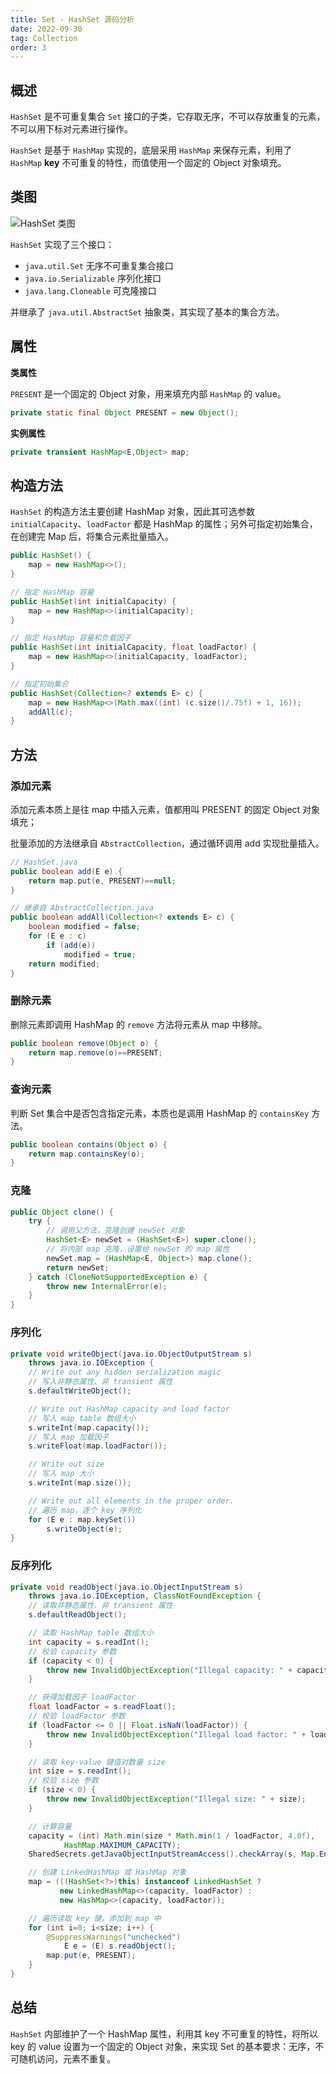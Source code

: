```yaml
---
title: Set - HashSet 源码分析
date: 2022-09-30
tag: Collection
order: 3
---
```


## 概述

`HashSet` 是不可重复集合 `Set` 接口的子类，它存取无序，不可以存放重复的元素，不可以用下标对元素进行操作。

`HashSet` 是基于 `HashMap` 实现的，底层采用 `HashMap` 来保存元素，利用了 `HashMap` **key** 不可重复的特性，而值使用一个固定的 Object 对象填充。

## 类图

![HashSet 类图](https://cdn.staticaly.com/gh/AlexChen68/OSS@master/blog/java/hashset_class.png)

`HashSet` 实现了三个接口：

* `java.util.Set` 无序不可重复集合接口
* `java.io.Serializable` 序列化接口
* `java.lang.Cloneable` 可克隆接口

并继承了 `java.util.AbstractSet` 抽象类，其实现了基本的集合方法。

## 属性

**类属性**

`PRESENT` 是一个固定的 Object 对象，用来填充内部 `HashMap` 的 value。

```java
private static final Object PRESENT = new Object();
```

**实例属性**

```java
private transient HashMap<E,Object> map;
```

## 构造方法

`HashSet` 的构造方法主要创建 HashMap 对象，因此其可选参数 `initialCapacity`、`loadFactor` 都是 HashMap 的属性；另外可指定初始集合，在创建完 Map 后，将集合元素批量插入。

```java
public HashSet() {
    map = new HashMap<>();
}

// 指定 HashMap 容量
public HashSet(int initialCapacity) {
    map = new HashMap<>(initialCapacity);
}

// 指定 HashMap 容量和负载因子
public HashSet(int initialCapacity, float loadFactor) {
    map = new HashMap<>(initialCapacity, loadFactor);
}

// 指定初始集合
public HashSet(Collection<? extends E> c) {
    map = new HashMap<>(Math.max((int) (c.size()/.75f) + 1, 16));
    addAll(c);
}
```

##  方法

### 添加元素

添加元素本质上是往 map 中插入元素，值都用叫 PRESENT 的固定 Object 对象填充；

批量添加的方法继承自 `AbstractCollection`，通过循环调用 add 实现批量插入。

```java
// HashSet.java
public boolean add(E e) {
    return map.put(e, PRESENT)==null;
}

// 继承自 AbstractCollection.java
public boolean addAll(Collection<? extends E> c) {
    boolean modified = false;
    for (E e : c)
        if (add(e))
            modified = true;
    return modified;
}
```

### 删除元素

删除元素即调用 HashMap 的 `remove` 方法将元素从 map 中移除。

```java
public boolean remove(Object o) {
    return map.remove(o)==PRESENT;
}
```

### 查询元素

判断 Set 集合中是否包含指定元素，本质也是调用 HashMap 的 `containsKey` 方法。

```java
public boolean contains(Object o) {
    return map.containsKey(o);
}
```

### 克隆

```java
public Object clone() {
    try {
        // 调用父方法，克隆创建 newSet 对象
        HashSet<E> newSet = (HashSet<E>) super.clone();
        // 将内部 map 克隆，设置给 newSet 的 map 属性
        newSet.map = (HashMap<E, Object>) map.clone();
        return newSet;
    } catch (CloneNotSupportedException e) {
        throw new InternalError(e);
    }
}
```

### 序列化

```java
private void writeObject(java.io.ObjectOutputStream s)
    throws java.io.IOException {
    // Write out any hidden serialization magic
    // 写入非静态属性、非 transient 属性
    s.defaultWriteObject();

    // Write out HashMap capacity and load factor
    // 写入 map table 数组大小
    s.writeInt(map.capacity());
    // 写入 map 加载因子
    s.writeFloat(map.loadFactor());

    // Write out size
    // 写入 map 大小
    s.writeInt(map.size());

    // Write out all elements in the proper order.
    // 遍历 map，逐个 key 序列化
    for (E e : map.keySet())
        s.writeObject(e);
}
```

### 反序列化

```java
private void readObject(java.io.ObjectInputStream s)
    throws java.io.IOException, ClassNotFoundException {
    // 读取非静态属性、非 transient 属性
    s.defaultReadObject();

    // 读取 HashMap table 数组大小
    int capacity = s.readInt();
    // 校验 capacity 参数
    if (capacity < 0) {
        throw new InvalidObjectException("Illegal capacity: " + capacity);
    }

    // 获得加载因子 loadFactor
    float loadFactor = s.readFloat();
    // 校验 loadFactor 参数
    if (loadFactor <= 0 || Float.isNaN(loadFactor)) {
        throw new InvalidObjectException("Illegal load factor: " + loadFactor);
    }

    // 读取 key-value 键值对数量 size
    int size = s.readInt();
    // 校验 size 参数
    if (size < 0) {
        throw new InvalidObjectException("Illegal size: " + size);
    }

    // 计算容量
    capacity = (int) Math.min(size * Math.min(1 / loadFactor, 4.0f),
            HashMap.MAXIMUM_CAPACITY);
    SharedSecrets.getJavaObjectInputStreamAccess().checkArray(s, Map.Entry[].class, HashMap.tableSizeFor(capacity));

    // 创建 LinkedHashMap 或 HashMap 对象
    map = (((HashSet<?>)this) instanceof LinkedHashSet ?
           new LinkedHashMap<>(capacity, loadFactor) :
           new HashMap<>(capacity, loadFactor));

    // 遍历读取 key 键，添加到 map 中
    for (int i=0; i<size; i++) {
        @SuppressWarnings("unchecked")
            E e = (E) s.readObject();
        map.put(e, PRESENT);
    }
}
```

## 总结

`HashSet` 内部维护了一个 HashMap 属性，利用其 key 不可重复的特性，将所以 key 的 value 设置为一个固定的 Object 对象，来实现 Set 的基本要求：无序，不可随机访问，元素不重复。